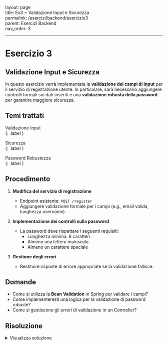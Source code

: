 layout: page  
title: Ex3 ~ Validazione Input e Sicurezza  
permalink: /esercizi/backend/esercizio3  
parent: Esercizi Backend  
nav_order: 3  

---

# Esercizio 3  

## Validazione Input e Sicurezza  
In questo esercizio verrà implementata la **validazione dei campi di input** per il servizio di registrazione utente. In particolare, sarà necessario aggiungere controlli formali sui dati inseriti e una **validazione robusta della password** per garantire maggiore sicurezza.  

## Temi trattati  
Validazione Input  
{: .label }  

Sicurezza  
{: .label }  

Password Robustezza  
{: .label }  

## Procedimento  
1. **Modifica del servizio di registrazione**  
   - Endpoint esistente: `POST /register`  
   - Aggiungere validazione formale per i campi (e.g., email valida, lunghezza username).  

2. **Implementazione dei controlli sulla password**  
   - La password deve rispettare i seguenti requisiti:  
     - Lunghezza minima: 8 caratteri  
     - Almeno una lettera maiuscola  
     - Almeno un carattere speciale  

3. **Gestione degli errori**  
   - Restituire risposte di errore appropriate se la validazione fallisce.  

## Domande  
- Come si utilizza la **Bean Validation** in Spring per validare i campi?  
- Come implementeresti una logica per la validazione di password robuste?  
- Come si gestiscono gli errori di validazione in un Controller?  

## Risoluzione  
<details>  
  <summary>Visualizza soluzione</summary>  
  <ol>  
    <li>  
      **Aggiunta delle annotazioni di validazione**  
      - Modificare il DTO `UserRegistrationRequest` per includere controlli di input:  
      ```java  
      public class UserRegistrationRequest {  
          @NotBlank(message = "Username obbligatorio")  
          private String username;  

          @Email(message = "Email non valida")  
          private String email;  

          @NotBlank(message = "Password obbligatoria")  
          private String password;  
          
          // Getters e Setters  
      }  
      ```  
    </li>  

    <li>  
      **Implementazione della validazione password**  
      - Creare una classe di utilità per validare la robustezza della password:  
      ```java  
      public class PasswordValidator {  
          private static final String PASSWORD_PATTERN =  
              "^(?=.*[A-Z])(?=.*[!@#$%^&*(),.?\":{}|<>]).{8,}$";  

          public static boolean isValid(String password) {  
              return password != null && password.matches(PASSWORD_PATTERN);  
          }  
      }  
      ```  
    </li>  

    <li>  
      **Modifica del Controller per validare l’input**  
      - Aggiungere i controlli nella logica di registrazione:  
      ```java  
      @RestController  
      @RequestMapping("/register")  
      public class RegistrationController {  

          @PostMapping  
          public ResponseEntity<?> registerUser(@Valid @RequestBody UserRegistrationRequest request) {  
              if (!PasswordValidator.isValid(request.getPassword())) {  
                  return ResponseEntity.badRequest().body("La password non rispetta i requisiti di sicurezza.");  
              }  
              // Logica di registrazione  
              return ResponseEntity.ok("Registrazione completata con successo.");  
          }  
      }  
      ```  
    </li>  

    <li>  
      **Gestione globale degli errori**  
      - Implementare un handler per catturare errori di validazione:  
      ```java  
      @ControllerAdvice  
      public class ValidationExceptionHandler {  

          @ExceptionHandler(MethodArgumentNotValidException.class)  
          public ResponseEntity<?> handleValidationExceptions(MethodArgumentNotValidException ex) {  
              Map<String, String> errors = new HashMap<>();  
              ex.getBindingResult().getFieldErrors().forEach(error -> {  
                  errors.put(error.getField(), error.getDefaultMessage());  
              });  
              return ResponseEntity.badRequest().body(errors);  
          }  
      }  
      ```  
    </li>  
  </ol>  
</details>  
